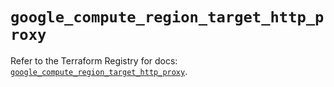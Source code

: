 # `google_compute_region_target_http_proxy`

Refer to the Terraform Registry for docs: [`google_compute_region_target_http_proxy`](https://registry.terraform.io/providers/hashicorp/google-beta/5.21.0/docs/resources/google_compute_region_target_http_proxy).

